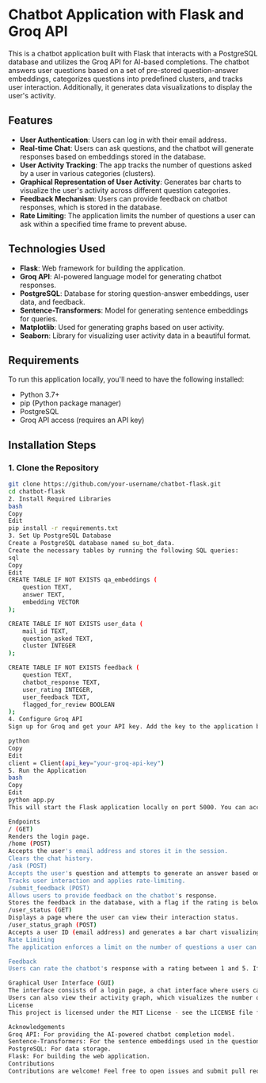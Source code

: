 # Chatbot Application with Flask and Groq API

This is a chatbot application built with Flask that interacts with a PostgreSQL database and utilizes the Groq API for AI-based completions. The chatbot answers user questions based on a set of pre-stored question-answer embeddings, categorizes questions into predefined clusters, and tracks user interaction. Additionally, it generates data visualizations to display the user's activity.

## Features

- **User Authentication**: Users can log in with their email address.
- **Real-time Chat**: Users can ask questions, and the chatbot will generate responses based on embeddings stored in the database.
- **User Activity Tracking**: The app tracks the number of questions asked by a user in various categories (clusters).
- **Graphical Representation of User Activity**: Generates bar charts to visualize the user's activity across different question categories.
- **Feedback Mechanism**: Users can provide feedback on chatbot responses, which is stored in the database.
- **Rate Limiting**: The application limits the number of questions a user can ask within a specified time frame to prevent abuse.

## Technologies Used

- **Flask**: Web framework for building the application.
- **Groq API**: AI-powered language model for generating chatbot responses.
- **PostgreSQL**: Database for storing question-answer embeddings, user data, and feedback.
- **Sentence-Transformers**: Model for generating sentence embeddings for queries.
- **Matplotlib**: Used for generating graphs based on user activity.
- **Seaborn**: Library for visualizing user activity data in a beautiful format.

## Requirements

To run this application locally, you'll need to have the following installed:

- Python 3.7+
- pip (Python package manager)
- PostgreSQL
- Groq API access (requires an API key)

## Installation Steps

### 1. Clone the Repository

```bash
git clone https://github.com/your-username/chatbot-flask.git
cd chatbot-flask
2. Install Required Libraries
bash
Copy
Edit
pip install -r requirements.txt
3. Set Up PostgreSQL Database
Create a PostgreSQL database named su_bot_data.
Create the necessary tables by running the following SQL queries:
sql
Copy
Edit
CREATE TABLE IF NOT EXISTS qa_embeddings (
    question TEXT,
    answer TEXT,
    embedding VECTOR
);

CREATE TABLE IF NOT EXISTS user_data (
    mail_id TEXT,
    question_asked TEXT,
    cluster INTEGER
);

CREATE TABLE IF NOT EXISTS feedback (
    question TEXT,
    chatbot_response TEXT,
    user_rating INTEGER,
    user_feedback TEXT,
    flagged_for_review BOOLEAN
);
4. Configure Groq API
Sign up for Groq and get your API key. Add the key to the application by replacing the placeholder in the code:

python
Copy
Edit
client = Client(api_key="your-groq-api-key")
5. Run the Application
bash
Copy
Edit
python app.py
This will start the Flask application locally on port 5000. You can access it via http://127.0.0.1:5000/.

Endpoints
/ (GET)
Renders the login page.
/home (POST)
Accepts the user's email address and stores it in the session.
Clears the chat history.
/ask (POST)
Accepts the user's question and attempts to generate an answer based on stored embeddings and Groq's API.
Tracks user interaction and applies rate-limiting.
/submit_feedback (POST)
Allows users to provide feedback on the chatbot's response.
Stores the feedback in the database, with a flag if the rating is below 3.
/user_status (GET)
Displays a page where the user can view their interaction status.
/user_status_graph (POST)
Accepts a user ID (email address) and generates a bar chart visualizing the user's activity across different question clusters.
Rate Limiting
The application enforces a limit on the number of questions a user can ask within a one-hour period. The maximum allowed is 10 questions. If the limit is exceeded, the user is informed about the wait time until they can ask again.

Feedback
Users can rate the chatbot's response with a rating between 1 and 5. If the rating is less than 3, the feedback is flagged for review. This feedback is stored in the feedback table in PostgreSQL.

Graphical User Interface (GUI)
The interface consists of a login page, a chat interface where users can ask questions, and a feedback form.
Users can also view their activity graph, which visualizes the number of questions asked in different categories.
License
This project is licensed under the MIT License - see the LICENSE file for details.

Acknowledgements
Groq API: For providing the AI-powered chatbot completion model.
Sentence-Transformers: For the sentence embeddings used in the question-answer matching.
PostgreSQL: For data storage.
Flask: For building the web application.
Contributions
Contributions are welcome! Feel free to open issues and submit pull requests.
